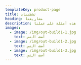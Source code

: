 ```yaml
---
templateKey: product-page
title: تشطيبات
heading: مشاريعنا
description: هذه أمثلة على عملنا
images:
  - image: /img/out-build1-1.jpg
    text: أضف النص
  - image: /img/out-build1-2.jpg
    text: أضف النص
  - image: /img/out-build1-3.jpg
    text: أضف النص
---
```


